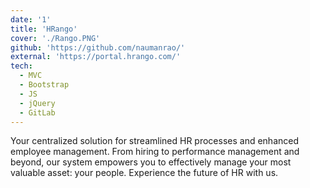 ```yaml
---
date: '1'
title: 'HRango'
cover: './Rango.PNG'
github: 'https://github.com/naumanrao/'
external: 'https://portal.hrango.com/'
tech:
  - MVC
  - Bootstrap
  - JS
  - jQuery
  - GitLab
---
```


Your centralized solution for streamlined HR processes and enhanced employee management. From hiring to performance management and beyond, our system empowers you to effectively manage your most valuable asset: your people. Experience the future of HR with us.